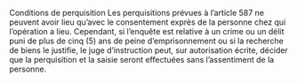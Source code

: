 Conditions de perquisition
Les perquisitions prévues à l’article 587 ne peuvent avoir lieu qu’avec le consentement exprès de la personne chez qui l’opération a lieu.
Cependant, si l’enquête est relative à un crime ou un délit puni de plus de cinq (5) ans de peine d’emprisonnement ou si la recherche de biens le justifie, le juge d’instruction peut, sur autorisation écrite, décider que la perquisition et la saisie seront effectuées sans l’assentiment de la personne.